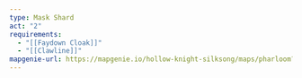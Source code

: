 ```yaml
---
type: Mask Shard
act: "2"
requirements:
  - "[[Faydown Cloak]]"
  - "[[Clawline]]"
mapgenie-url: https://mapgenie.io/hollow-knight-silksong/maps/pharloom?locationIds=479151
---
```

